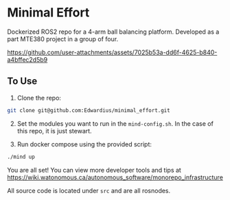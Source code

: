 # Minimal Effort
Dockerized ROS2 repo for a 4-arm ball balancing platform. Developed as a part MTE380 project in a group of four. 

https://github.com/user-attachments/assets/7025b53a-dd6f-4625-b840-a4bffec2d5b9


## To Use
1. Clone the repo:
``` bash
git clone git@github.com:Edwardius/minimal_effort.git
```

2. Set the modules you want to run in the `mind-config.sh`. In the case of this repo, it is just stewart.

3. Run docker compose using the provided script:
```bash
./mind up
```

You are all set! You can view more developer tools and tips at https://wiki.watonomous.ca/autonomous_software/monorepo_infrastructure

All source code is located under `src` and are all rosnodes.
